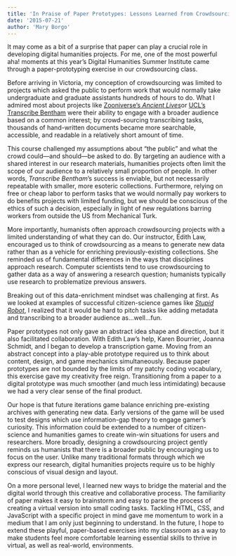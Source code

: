 ```yaml
---
title: 'In Praise of Paper Prototypes: Lessons Learned from Crowdsourcing at DHSI 2015'
date: '2015-07-21'
author: 'Mary Borgo'
---
```

It may come as a bit of a surprise that paper can play a crucial role in developing digital humanities projects. For me, one of the most powerful aha! moments at this year’s Digital Humanities Summer Institute came through a paper-prototyping exercise in our crowdsourcing class.

Before arriving in Victoria, my conception of crowdsourcing was limited to projects which asked the public to perform work that would normally take undergraduate and graduate assistants hundreds of hours to do. What I admired most about projects like [Zooniverse’s *Ancient Lives*](http://www.ancientlives.org/tutorial/transcribe)or [UCL’s Transcribe Bentham](http://blogs.ucl.ac.uk/transcribe-bentham/) were their ability to engage with a broader audience based on a common interest; by crowd-sourcing transcribing tasks, thousands of hand-written documents became more searchable, accessible, and readable in a relatively short amount of time.

This course challenged my assumptions about “the public” and what the crowd could—and should—be asked to do. By targeting an audience with a shared interest in our research materials, humanities projects often limit the scope of our audience to a relatively small proportion of people. In other words, *Transcribe* *Bentham*’s success is enviable, but not necessarily repeatable with smaller, more esoteric collections. Furthermore, relying on free or cheap labor to perform tasks that we would normally pay workers to do benefits projects with limited funding, but we should be conscious of the ethics of such a decision, especially in light of new regulations barring workers from outside the US from Mechanical Turk.

More importantly, humanists often approach crowdsourcing projects with a limited understanding of what they can do. Our instructor, Edith Law, encouraged us to think of crowdsourcing as a means to generate new data rather than as a vehicle for enriching previously-existing collections. She reminded us of fundamental differences in the ways that disciplines approach research. Computer scientists tend to use crowdsourcing to gather data as a way of answering a research question; humanists typically use research to problematize previous answers.

Breaking out of this data-enrichment mindset was challenging at first. As we looked at examples of successful citizen-science games like [*Stupid Robot*](https://play.metadatagames.org/stupidrobot), I realized that it would be hard to pitch tasks like adding metadata and transcribing to a broader audience as…well…fun.

Paper prototypes not only gave an abstract idea shape and direction, but it also facilitated collaboration. With Edith Law’s help, Karen Bourrier, Joanna Schmidt, and I began to develop a transcription game. Moving from an abstract concept into a play-able prototype required us to think about content, design, and game mechanics simultaneously. Because paper prototypes are not bounded by the limits of my patchy coding vocabulary, this exercise gave my creativity free reign. Transitioning from a paper to a digital prototype was much smoother (and much less intimidating) because we had a very clear sense of the final product.

Our hope is that future iterations game balance enriching pre-existing archives with generating new data. Early versions of the game will be used to test designs which use information-gap theory to engage gamer’s curiosity. This information could be extended to a number of citizen-science and humanities games to create win-win situations for users and researchers. More broadly, designing a crowdsourcing project gently reminds us humanists that there is a broader public by encouraging us to focus on the user. Unlike many traditional formats through which we express our research, digital humanities projects require us to be highly conscious of visual design and layout.

On a more personal level, I learned new ways to bridge the material and the digital world through this creative and collaborative process. The familiarity of paper makes it easy to brainstorm and easy to parse the process of creating a virtual version into small coding tasks. Tackling HTML, CSS, and JavaScript with a specific project in mind gave me momentum to work in a medium that I am only just beginning to understand. In the future, I hope to extend these playful, paper-based exercises into my classroom as a way to make students feel more comfortable learning essential skills to thrive in virtual, as well as real-world, environments.
